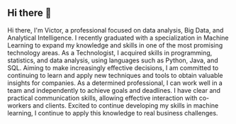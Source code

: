 ## Hi there 👋

Hi there, I'm Victor, a professional focused on data analysis, Big Data, and Analytical Intelligence. I recently graduated with a specialization in Machine Learning to expand my knowledge and skills in one of the most promising technology areas. As a Technologist, I acquired skills in programming, statistics, and data analysis, using languages ​​such as Python, Java, and SQL. Aiming to make increasingly effective decisions, I am committed to continuing to learn and apply new techniques and tools to obtain valuable insights for companies. As a determined professional, I can work well in a team and independently to achieve goals and deadlines. I have clear and practical communication skills, allowing effective interaction with co-workers and clients. Excited to continue developing my skills in machine learning, I continue to apply this knowledge to real business challenges.



<!--
**victor-marques-ai/victor-marques-ai** is a ✨ _special_ ✨ repository because its `README.md` (this file) appears on your GitHub profile.

Here are some ideas to get you started:

- 🔭 I’m currently working on ...
- 🌱 I’m currently learning ...
- 👯 I’m looking to collaborate on ...
- 🤔 I’m looking for help with ...
- 💬 Ask me about ...
- 📫 How to reach me: ...
- 😄 Pronouns: ...
- ⚡ Fun fact: ...

<picture>
  <source media="(prefers-color-scheme: dark)" srcset="https://github.com/user-attachments/assets/a9d2b476-6ad6-43cb-915d-1a13b30db0d5">
  <source media="(prefers-color-scheme: light)" srcset="https://github.com/user-attachments/assets/d0d7d196-73b9-4b0d-a252-92d0fae4e951">
  <img alt="A Ghibli version of myself!" src="https://github.com/user-attachments/assets/d0d7d196-73b9-4b0d-a252-92d0fae4e951">
</picture>


<picture>
 <source media="(prefers-color-scheme: dark)" srcset="YOUR-DARKMODE-IMAGE">
 <source media="(prefers-color-scheme: light)" srcset="YOUR-LIGHTMODE-IMAGE">
 <img alt="Imagem Ghibli" src="https://media.licdn.com/dms/image/v2/D4D03AQGPO0CaGNlMVQ/profile-displayphoto-shrink_800_800/B4DZXt8OxdHwAc-/0/1743453745936?e=1750291200&v=beta&t=V4tNU8Z7r4dSPmPh3HB61t530LyuOwoTImiTrlO-fwE">
</picture>

![image](https://github.com/user-attachments/assets/d0d7d196-73b9-4b0d-a252-92d0fae4e951)
![image](https://github.com/user-attachments/assets/a9d2b476-6ad6-43cb-915d-1a13b30db0d5)
-->
